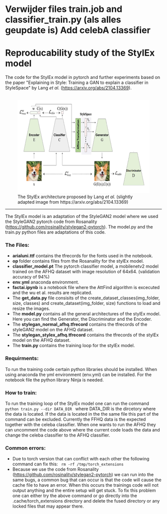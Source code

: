 # Verwijder files train.job and classifier_train.py (als alles geupdate is) Add celebA classifier

# Reproducability study of the StylEx model
The code for the StylEx model in pytorch and further experiments based on the paper "Explaining in Style: Training a GAN to explain a classifier in StyleSpace" by Lang <i>et al.</i> (https://arxiv.org/abs/2104.13369). <br>
<br>
<figure>
  <img src="architecture.png"  alt="architecture" width="500" height="300"> 
  <figcaption> The StylEx architecture proposed by Lang <i>et al.</i> (slightly adapted image from https://arxiv.org/abs/2104.13369)</figcaption>
</figure>

<hr>

The StylEx model is an adaptation of the StyleGAN2 model where we used the StyleGAN2 pytorch code from Rosanality (https://github.com/rosinality/stylegan2-pytorch). The model.py and the train.py python files are adaptations of this code.

### The Files: 
 -  <b>arialuni.ttf</b> contains the tfrecords for the fonts used in the notebook.
 -  <b> op </b> folder contains files from the Rosanality for the stylEx model. 
 - <b>classifier_model.pt</b> The pytorch classifier model, a mobilenetv2 model trained on the AFHQ dataset with image resolution of 64x64. (validation accuracy of 94%)
 - <b>env.yml</b> anaconda environment.
 - <b>factai.ipynb</b> is a notebook file where the AttFind algorithm is excecuted and the wu et al. results are replicated.
 - The <b>get_data.py</b> file consisits of the create_dataset_classes(img_folder, size, classes) and create_dataset(img_folder, size) functions to load and resize the images. 
 - The <b>model.py</b> contains all the general architectures of the stylEx model. Here you can find the Generator, the Discriminator and the Encoder. 
 - The <b>stylegan_normal_afhq.tfrecord</b> contains the tfrecords of the styleGAN2 model on the AFHQ dataset.
 - The <b>stylegan_stylex_afhq.tfrecord</b> contains the tfrecords of the stylEx model on the AFHQ dataset.
 - The <b>train.py</b> contains the training loop for the stylEx model. 

### Requirments:
To run the training code certain python libraries should be installed. When using anaconda the yml environment (env.yml) can be installed. For the notebook file the python library Ninja is needed. 

### How to train:
To run the training loop of the StylEx model one can run the command <code> python train.py --dir DATA_DIR </code> where DATA_DIR is the dircetory where the data is located. If the data is located in the the same file this part of the command can be excluded. Currently the FFHQ data is the expected together with the celeba classifier. When one wants to run the AFHQ they can uncomment the code above where the current code loads the data and change the celeba classifier to the AFHQ classifier.


### Common errors: 
- Due to torch version that can conflict with each other the following command can fix this: <code>  rm -rf /tmp/torch_extensions </code>
- Because we use the code from Rosanality (https://github.com/rosinality/stylegan2-pytorch) we can run into the same bugs, a common bug that can occur is that the code will cause the cache file to have an error. When this occurs the trainings code will not output anything and the entire setup will get stuck. To fix this problem one can either try the above command or go directly into the .cache/torch_extensions directory and delete the fused directory or any locked files that may appear there.
